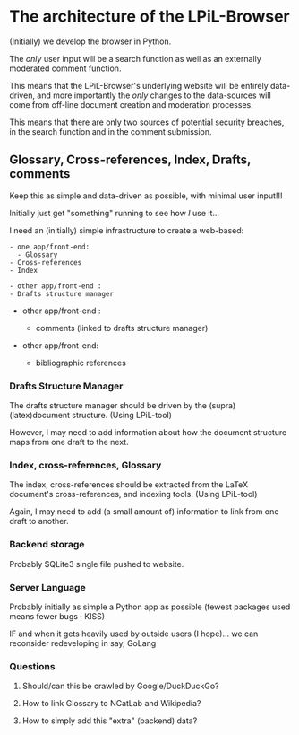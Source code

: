 # The architecture of the LPiL-Browser

(Initially) we develop the browser in Python.

The *only* user input will be a search function as well as an externally
moderated comment function.

This means that the LPiL-Browser's underlying website will be entirely
data-driven, and more importantly the *only* changes to the data-sources
will come from off-line document creation and moderation processes.

This means that there are only two sources of potential security breaches,
in the search function and in the comment submission.

## Glossary, Cross-references, Index, Drafts, comments

Keep this as simple and data-driven as possible, with minimal user
input!!!

Initially just get "something" running to see how *I* use it...

I need an (initially) simple infrastructure to create a web-based:

	- one app/front-end:
	  - Glossary
  	- Cross-references
  	- Index

	- other app/front-end :
   	- Drafts structure manager

  - other app/front-end :
  	- comments (linked to drafts structure manager)

  - other app/front-end:
    - bibliographic references

### Drafts Structure Manager

The drafts structure manager should be driven by the
(supra)(latex)document structure. (Using LPiL-tool)

However, I may need to add information about how the document structure
maps from one draft to the next.

### Index, cross-references, Glossary

The index, cross-references should be extracted from the LaTeX document's
cross-references, and indexing tools. (Using LPiL-tool)

Again, I may need to add (a small amount of) information to link from one
draft to another.

### Backend storage

Probably SQLite3 single file pushed to website.

### Server Language

Probably initially as simple a Python app as possible (fewest packages
used means fewer bugs : KISS)

IF and when it gets heavily used by outside users (I hope)... we can
reconsider redeveloping in say, GoLang

### Questions

1. Should/can this be crawled by Google/DuckDuckGo?

2. How to link Glossary to NCatLab and Wikipedia?

3. How to simply add this "extra" (backend) data?
